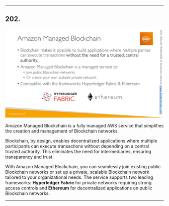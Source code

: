 
---

## 202. 
![alt text](https://github.com/mistertandon/aws-clf-co2-slides-by-stephane-maarek/blob/main/s9/202.png)

Amazon Managed Blockchain is a fully managed AWS service that simplifies the creation and management of Blockchain networks. 

Blockchain, by design, enables decentralized applications where multiple participants can execute transactions without depending on a central trusted authority. This eliminates the need for intermediaries, ensuring transparency and trust.

With Amazon Managed Blockchain, you can seamlessly join existing public Blockchain networks or set up a private, scalable Blockchain network tailored to your organizational needs. The service supports two leading frameworks: **Hyperledger Fabric** for private networks requiring strong access controls and **Ethereum** for decentralized applications on public Blockchain networks.

---
